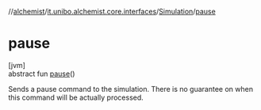 //[alchemist](../../../index.md)/[it.unibo.alchemist.core.interfaces](../index.md)/[Simulation](index.md)/[pause](pause.md)

# pause

[jvm]\
abstract fun [pause](pause.md)()

Sends a pause command to the simulation. There is no guarantee on when this command will be actually processed.
